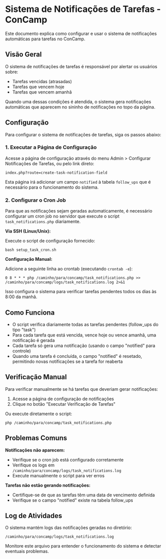 # Sistema de Notificações de Tarefas - ConCamp

Este documento explica como configurar e usar o sistema de notificações automáticas para tarefas no ConCamp.

## Visão Geral

O sistema de notificações de tarefas é responsável por alertar os usuários sobre:
- Tarefas vencidas (atrasadas)
- Tarefas que vencem hoje
- Tarefas que vencem amanhã

Quando uma dessas condições é atendida, o sistema gera notificações automáticas que aparecem no sininho de notificações no topo da página.

## Configuração

Para configurar o sistema de notificações de tarefas, siga os passos abaixo:

### 1. Executar a Página de Configuração

Acesse a página de configuração através do menu Admin > Configurar Notificações de Tarefas, ou pelo link direto:

```
index.php?route=create-task-notification-field
```

Esta página irá adicionar um campo `notified` à tabela `follow_ups` que é necessário para o funcionamento do sistema.

### 2. Configurar o Cron Job

Para que as notificações sejam geradas automaticamente, é necessário configurar um cron job no servidor que execute o script `task_notifications.php` diariamente.

**Via SSH (Linux/Unix):**

Execute o script de configuração fornecido:

```
bash setup_task_cron.sh
```

**Configuração Manual:**

Adicione a seguinte linha ao crontab (executando `crontab -e`):

```
0 8 * * * php /caminho/para/concamp/task_notifications.php >> /caminho/para/concamp/logs/task_notifications.log 2>&1
```

Isso configura o sistema para verificar tarefas pendentes todos os dias às 8:00 da manhã.

## Como Funciona

- O script verifica diariamente todas as tarefas pendentes (follow_ups do tipo "task")
- Para cada tarefa que está vencida, vence hoje ou vence amanhã, uma notificação é gerada
- Cada tarefa só gera uma notificação (usando o campo "notified" para controle)
- Quando uma tarefa é concluída, o campo "notified" é resetado, permitindo novas notificações se a tarefa for reaberta

## Verificação Manual

Para verificar manualmente se há tarefas que deveriam gerar notificações:

1. Acesse a página de configuração de notificações
2. Clique no botão "Executar Verificação de Tarefas"

Ou execute diretamente o script:

```
php /caminho/para/concamp/task_notifications.php
```

## Problemas Comuns

**Notificações não aparecem:**
- Verifique se o cron job está configurado corretamente
- Verifique os logs em `/caminho/para/concamp/logs/task_notifications.log`
- Execute manualmente o script para ver erros

**Tarefas não estão gerando notificações:**
- Certifique-se de que as tarefas têm uma data de vencimento definida
- Verifique se o campo "notified" existe na tabela follow_ups

## Log de Atividades

O sistema mantém logs das notificações geradas no diretório:

```
/caminho/para/concamp/logs/task_notifications.log
```

Monitore este arquivo para entender o funcionamento do sistema e detectar eventuais problemas.